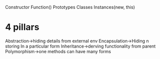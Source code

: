 Constructor Function()
Prototypes
Classes
Instances(new, this)



# 4 pillars
Abstraction->hiding details from external env
Encapsulation->Hiding n storing In a particular form
Inheritance->derving functionality from parent 
Polymorphism->one methods can have many forms 